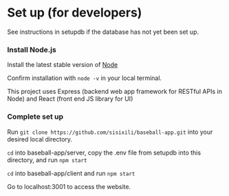 # Set up (for developers)

See instructions in setupdb if the database has not yet been set up. 


### Install Node.js 

Install the latest stable version of [Node](https://nodejs.org/en/download/package-manager/)

Confirm installation with `node -v` in your local terminal.

This project uses Express (backend web app framework for RESTful APIs in Node) and React (front end JS library for UI)

### Complete set up

Run `git clone https://github.com/sisixili/baseball-app.git` into your desired local directory.

`cd` into baseball-app/server, copy the .env file from setupdb into this directory, and run `npm start`

`cd` into baseball-app/client and run `npm start`

Go to localhost:3001 to access the website. 
